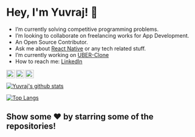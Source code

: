 # Hey, I'm Yuvraj! 👋

- I’m currently solving competitive programming problems.
- I’m looking to collaborate on freelancing works for App Development.
- An Open Source Contributor.
- Ask me about [React Native](https://reactnative.dev) or any tech related stuff.
- I’m currently working on [UBER-Clone](https://github.com/yuvrxj-afk/uber_Clone.git) 
- How to reach me: [LinkedIn](https://linkedin.com/in/YuvrajSinghSisodiya)


<a href="https://twitter.com/yuvrxj7">
       <img align="left" alt="Yuvraj's Twitter" width="22px" src="https://cdn.jsdelivr.net/npm/simple-icons@v3/icons/twitter.svg" />
</a>
<a href="https://linkedin.com/in/YuvrajSinghSisodiya">
  <img align="left" alt="Yuvraj's Linkdein" width="22px" src="https://cdn.jsdelivr.net/npm/simple-icons@v3/icons/linkedin.svg" />
</a>
<a href="https://github.com/yuvrxj-afk">
  <img align="left" alt="Yuvraj's Github" width="22px" src="https://cdn.jsdelivr.net/npm/simple-icons@v3/icons/github.svg" />
</a>
<br/>
<br/>
<a href="https://github.com/yuvrxj-afk">
 <img align="center" src="https://github-readme-stats.vercel.app/api?username=yuvrxj-afk&show_icons=true&theme=light&line_height=27" alt="Yuvraj's github stats"/>
</a>


<!-- <a href="https://github.com/yuvrxj-afk/uber_Clone">
  <img align="center" src="https://github-readme-stats.vercel.app/api/pin/?username=yuvrxj-afk&repo=uber_Clone&theme=light" />
</a> -->

<br/>

[![Top Langs](https://github-readme-stats.vercel.app/api/top-langs/?username=yuvrxj-afk&layout=compact)](https://github.com/anuraghazra/github-readme-stats)
  

## Show some ❤️ by starring some of the repositories!


